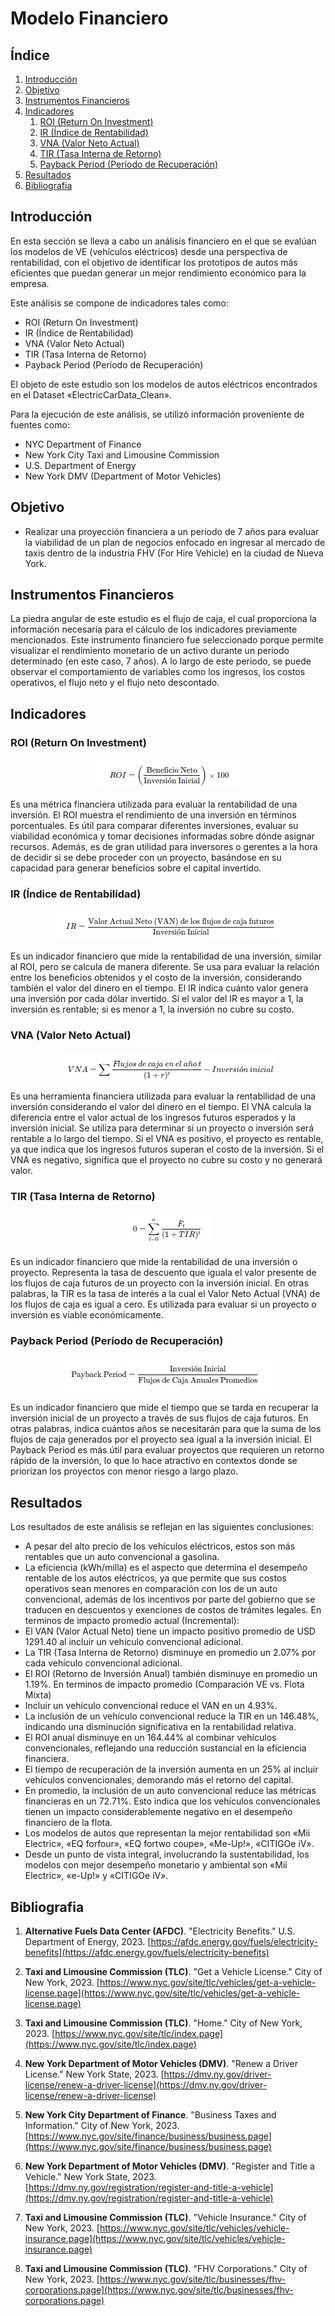 # Modelo Financiero

## Índice

1. [Introducción](#introducción)
2. [Objetivo](#objetivo)
3. [Instrumentos Financieros](#instrumentos-financieros)
4. [Indicadores](#indicadores)
    1. [ROI (Return On Investment)](#roi-return-on-investment)
    2. [IR (Índice de Rentabilidad)](#ir-índice-de-rentabilidad)
    3. [VNA (Valor Neto Actual)](#vna-valor-neto-actual)
    4. [TIR (Tasa Interna de Retorno)](#tir-tasa-interna-de-retorno)
    5. [Payback Period (Período de Recuperación)](#payback-period-período-de-recuperación)
5. [Resultados](#resultados)
6. [Bibliografia](#Bibliografia)

## Introducción

En esta sección se lleva a cabo un análisis financiero en el que se evalúan los modelos de VE (vehículos eléctricos) desde una perspectiva de rentabilidad, con el objetivo de identificar los prototipos de autos más eficientes que puedan generar un mejor rendimiento económico para la empresa.

Este análisis se compone de indicadores tales como:
- ROI (Return On Investment)
- IR (Índice de Rentabilidad)
- VNA (Valor Neto Actual)
- TIR (Tasa Interna de Retorno)
- Payback Period (Período de Recuperación)

El objeto de este estudio son los modelos de autos eléctricos encontrados en el Dataset «ElectricCarData_Clean».

Para la ejecución de este análisis, se utilizó información proveniente de fuentes como:
- NYC Department of Finance
- New York City Taxi and Limousine Commission
- U.S. Department of Energy
- New York DMV (Department of Motor Vehicles)

## Objetivo

- Realizar una proyección financiera a un periodo de 7 años para evaluar la viabilidad de un plan de negocios enfocado en ingresar al mercado de taxis dentro de la industria FHV (For Hire Vehicle) en la ciudad de Nueva York.

## Instrumentos Financieros

La piedra angular de este estudio es el flujo de caja, el cual proporciona la información necesaria para el cálculo de los indicadores previamente mencionados. Este instrumento financiero fue seleccionado porque permite visualizar el rendimiento monetario de un activo durante un periodo determinado (en este caso, 7 años). A lo largo de este periodo, se puede observar el comportamiento de variables como los ingresos, los costos operativos, el flujo neto y el flujo neto descontado.

## Indicadores

### ROI (Return On Investment)

<p align="center">
<img src="Images/ROI.png">
</p>

Es una métrica financiera utilizada para evaluar la rentabilidad de una inversión. El ROI muestra el rendimiento de una inversión en términos porcentuales. Es útil para comparar diferentes inversiones, evaluar su viabilidad económica y tomar decisiones informadas sobre dónde asignar recursos. Además, es de gran utilidad para inversores o gerentes a la hora de decidir si se debe proceder con un proyecto, basándose en su capacidad para generar beneficios sobre el capital invertido.

### IR (Índice de Rentabilidad)

<p align="center">
<img src="Images/IR.png"  style="max-width: 100%; height: auto;">
</p>

Es un indicador financiero que mide la rentabilidad de una inversión, similar al ROI, pero se calcula de manera diferente. Se usa para evaluar la relación entre los beneficios obtenidos y el costo de la inversión, considerando también el valor del dinero en el tiempo. El IR indica cuánto valor genera una inversión por cada dólar invertido. Si el valor del IR es mayor a 1, la inversión es rentable; si es menor a 1, la inversión no cubre su costo.

### VNA (Valor Neto Actual)

<p align="center">
<img src="Images/VNA.png"  style="max-width: 100%; height: auto;">
</p>

Es una herramienta financiera utilizada para evaluar la rentabilidad de una inversión considerando el valor del dinero en el tiempo. El VNA calcula la diferencia entre el valor actual de los ingresos futuros esperados y la inversión inicial. Se utiliza para determinar si un proyecto o inversión será rentable a lo largo del tiempo. Si el VNA es positivo, el proyecto es rentable, ya que indica que los ingresos futuros superan el costo de la inversión. Si el VNA es negativo, significa que el proyecto no cubre su costo y no generará valor.

### TIR (Tasa Interna de Retorno)

<p align="center">
<img src="Images/TIR.png"  style="max-width: 100%; height: auto;">
</p>

Es un indicador financiero que mide la rentabilidad de una inversión o proyecto. Representa la tasa de descuento que iguala el valor presente de los flujos de caja futuros de un proyecto con la inversión inicial. En otras palabras, la TIR es la tasa de interés a la cual el Valor Neto Actual (VNA) de los flujos de caja es igual a cero. Es utilizada para evaluar si un proyecto o inversión es viable económicamente.

### Payback Period (Período de Recuperación)

<p align="center">
<img src="Images/Payback.png"  style="max-width: 100%; height: auto;">
</p>

Es un indicador financiero que mide el tiempo que se tarda en recuperar la inversión inicial de un proyecto a través de sus flujos de caja futuros. En otras palabras, indica cuántos años se necesitarán para que la suma de los flujos de caja generados por el proyecto sea igual a la inversión inicial. El Payback Period es más útil para evaluar proyectos que requieren un retorno rápido de la inversión, lo que lo hace atractivo en contextos donde se priorizan los proyectos con menor riesgo a largo plazo.

## Resultados

Los resultados de este análisis se reflejan en las siguientes conclusiones:

- A pesar del alto precio de los vehículos eléctricos, estos son más rentables que un auto convencional a gasolina.
- La eficiencia (kWh/milla) es el aspecto que determina el desempeño rentable de los autos eléctricos, ya que permite que sus costos operativos sean menores en comparación con los de un auto convencional, además de los incentivos por parte del gobierno que se traducen en descuentos y exenciones de costos de trámites legales.
En terminos de impacto promedio actual (Incremental):
-  El VAN (Valor Actual Neto) tiene un impacto positivo promedio de USD 1291.40 al incluir un vehículo convencional adicional.
-  La TIR (Tasa Interna de Retorno) disminuye en promedio un 2.07% por cada vehículo convencional adicional.
-  El ROI (Retorno de Inversión Anual) también disminuye en promedio un 1.19%.
En terminos de impacto promedio (Comparación VE vs. Flota Mixta)
-  Incluir un vehículo convencional reduce el VAN en un 4.93%.
- La inclusión de un vehículo convencional reduce la TIR en un 146.48%, indicando una disminución significativa en la rentabilidad relativa.
-   El ROI anual disminuye en un 164.44% al combinar vehículos convencionales, reflejando una reducción sustancial en la eficiencia financiera.
-   El tiempo de recuperación de la inversión aumenta en un 25% al incluir vehículos convencionales, demorando más el retorno del capital.
-   En promedio, la inclusión de un auto convencional reduce las métricas financieras en un 72.71%. Esto indica que los vehículos convencionales tienen un impacto considerablemente negativo en el desempeño financiero de la flota.
- Los modelos de autos que representan la mejor rentabilidad son «Mii Electric», «EQ forfour», «EQ fortwo coupe», «Me-Up!», «CITIGOe iV».
- Desde un punto de vista integral, involucrando la sustentabilidad, los modelos con mejor desempeño monetario y ambiental son «Mii Electric», «e-Up!» y «CITIGOe iV».

## Bibliografia

1. **Alternative Fuels Data Center (AFDC)**. "Electricity Benefits." U.S. Department of Energy, 2023. [https://afdc.energy.gov/fuels/electricity-benefits](https://afdc.energy.gov/fuels/electricity-benefits)
   
2. **Taxi and Limousine Commission (TLC)**. "Get a Vehicle License." City of New York, 2023. [https://www.nyc.gov/site/tlc/vehicles/get-a-vehicle-license.page](https://www.nyc.gov/site/tlc/vehicles/get-a-vehicle-license.page)
   
3. **Taxi and Limousine Commission (TLC)**. "Home." City of New York, 2023. [https://www.nyc.gov/site/tlc/index.page](https://www.nyc.gov/site/tlc/index.page)
   
4. **New York Department of Motor Vehicles (DMV)**. "Renew a Driver License." New York State, 2023. [https://dmv.ny.gov/driver-license/renew-a-driver-license](https://dmv.ny.gov/driver-license/renew-a-driver-license)
   
5. **New York City Department of Finance**. "Business Taxes and Information." City of New York, 2023. [https://www.nyc.gov/site/finance/business/business.page](https://www.nyc.gov/site/finance/business/business.page)
   
6. **New York Department of Motor Vehicles (DMV)**. "Register and Title a Vehicle." New York State, 2023. [https://dmv.ny.gov/registration/register-and-title-a-vehicle](https://dmv.ny.gov/registration/register-and-title-a-vehicle)
   
7. **Taxi and Limousine Commission (TLC)**. "Vehicle Insurance." City of New York, 2023. [https://www.nyc.gov/site/tlc/vehicles/vehicle-insurance.page](https://www.nyc.gov/site/tlc/vehicles/vehicle-insurance.page)
   
8. **Taxi and Limousine Commission (TLC)**. "FHV Corporations." City of New York, 2023. [https://www.nyc.gov/site/tlc/businesses/fhv-corporations.page](https://www.nyc.gov/site/tlc/businesses/fhv-corporations.page)
